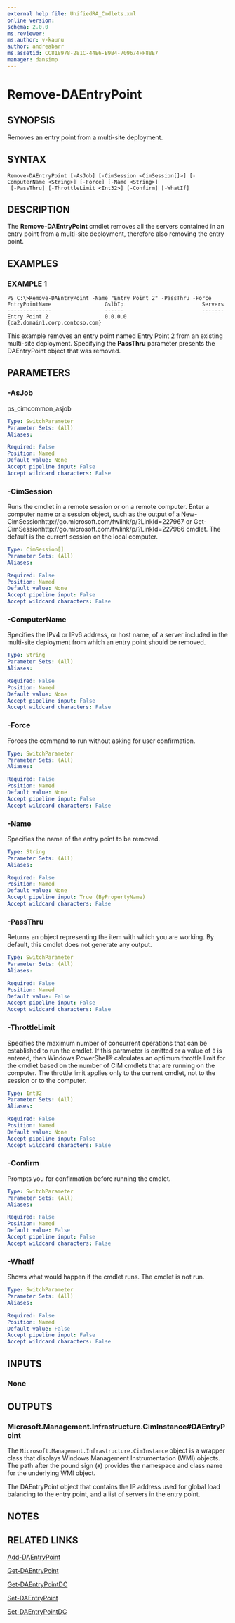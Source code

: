 ```yaml
---
external help file: UnifiedRA_Cmdlets.xml
online version: 
schema: 2.0.0
ms.reviewer:
ms.author: v-kaunu
author: andreabarr
ms.assetid: CC818978-281C-44E6-B9B4-709674FF88E7
manager: dansimp
---
```


# Remove-DAEntryPoint

## SYNOPSIS
Removes an entry point from a multi-site deployment.

## SYNTAX

```
Remove-DAEntryPoint [-AsJob] [-CimSession <CimSession[]>] [-ComputerName <String>] [-Force] [-Name <String>]
 [-PassThru] [-ThrottleLimit <Int32>] [-Confirm] [-WhatIf]
```

## DESCRIPTION
The **Remove-DAEntryPoint** cmdlet removes all the servers contained in an entry point from a multi-site deployment, therefore also removing the entry point.

## EXAMPLES

### EXAMPLE 1
```
PS C:\>Remove-DAEntryPoint -Name "Entry Point 2" -PassThru -Force
EntryPointName                 GslbIp                         Servers 
--------------                 ------                         ------- 
Entry Point 2                  0.0.0.0                        {da2.domain1.corp.contoso.com}
```

This example removes an entry point named Entry Point 2 from an existing multi-site deployment.
Specifying the **PassThru** parameter presents the DAEntryPoint object that was removed.

## PARAMETERS

### -AsJob
ps_cimcommon_asjob

```yaml
Type: SwitchParameter
Parameter Sets: (All)
Aliases: 

Required: False
Position: Named
Default value: None
Accept pipeline input: False
Accept wildcard characters: False
```

### -CimSession
Runs the cmdlet in a remote session or on a remote computer.
Enter a computer name or a session object, such as the output of a New-CimSessionhttp://go.microsoft.com/fwlink/p/?LinkId=227967 or Get-CimSessionhttp://go.microsoft.com/fwlink/p/?LinkId=227966 cmdlet.
The default is the current session on the local computer.

```yaml
Type: CimSession[]
Parameter Sets: (All)
Aliases: 

Required: False
Position: Named
Default value: None
Accept pipeline input: False
Accept wildcard characters: False
```

### -ComputerName
Specifies the IPv4 or IPv6 address, or host name, of a server included in the multi-site deployment from which an entry point should be removed.

```yaml
Type: String
Parameter Sets: (All)
Aliases: 

Required: False
Position: Named
Default value: None
Accept pipeline input: False
Accept wildcard characters: False
```

### -Force
Forces the command to run without asking for user confirmation.

```yaml
Type: SwitchParameter
Parameter Sets: (All)
Aliases: 

Required: False
Position: Named
Default value: None
Accept pipeline input: False
Accept wildcard characters: False
```

### -Name
Specifies the name of the entry point to be removed.

```yaml
Type: String
Parameter Sets: (All)
Aliases: 

Required: False
Position: Named
Default value: None
Accept pipeline input: True (ByPropertyName)
Accept wildcard characters: False
```

### -PassThru
Returns an object representing the item with which you are working.
By default, this cmdlet does not generate any output.

```yaml
Type: SwitchParameter
Parameter Sets: (All)
Aliases: 

Required: False
Position: Named
Default value: False
Accept pipeline input: False
Accept wildcard characters: False
```

### -ThrottleLimit
Specifies the maximum number of concurrent operations that can be established to run the cmdlet.
If this parameter is omitted or a value of `0` is entered, then Windows PowerShell® calculates an optimum throttle limit for the cmdlet based on the number of CIM cmdlets that are running on the computer.
The throttle limit applies only to the current cmdlet, not to the session or to the computer.

```yaml
Type: Int32
Parameter Sets: (All)
Aliases: 

Required: False
Position: Named
Default value: None
Accept pipeline input: False
Accept wildcard characters: False
```

### -Confirm
Prompts you for confirmation before running the cmdlet.

```yaml
Type: SwitchParameter
Parameter Sets: (All)
Aliases: 

Required: False
Position: Named
Default value: False
Accept pipeline input: False
Accept wildcard characters: False
```

### -WhatIf
Shows what would happen if the cmdlet runs.
The cmdlet is not run.

```yaml
Type: SwitchParameter
Parameter Sets: (All)
Aliases: 

Required: False
Position: Named
Default value: False
Accept pipeline input: False
Accept wildcard characters: False
```

## INPUTS

### None

## OUTPUTS

### Microsoft.Management.Infrastructure.CimInstance#DAEntryPoint
The `Microsoft.Management.Infrastructure.CimInstance` object is a wrapper class that displays Windows Management Instrumentation (WMI) objects.
The path after the pound sign (`#`) provides the namespace and class name for the underlying WMI object.

The DAEntryPoint object that contains the IP address used for global load balancing to the entry point, and a list of servers in the entry point.

## NOTES

## RELATED LINKS

[Add-DAEntryPoint](./Add-DAEntryPoint.md)

[Get-DAEntryPoint](./Get-DAEntryPoint.md)

[Get-DAEntryPointDC](./Get-DAEntryPointDC.md)

[Set-DAEntryPoint](./Set-DAEntryPoint.md)

[Set-DAEntryPointDC](./Set-DAEntryPointDC.md)

